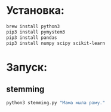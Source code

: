 # Установка:

``` bash
brew install python3
pip3 install pymystem3
pip3 install pandas
pip3 install numpy scipy scikit-learn
```

# Запуск:
## stemming
``` bash
python3 stemming.py "Мама мыла раму."
```
